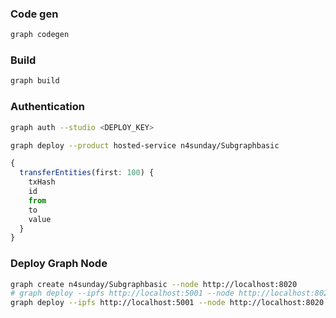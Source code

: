 ### Code gen

```sh
graph codegen
```

### Build

```sh
graph build
```

### Authentication

```sh
graph auth --studio <DEPLOY_KEY>
```

```sh
graph deploy --product hosted-service n4sunday/Subgraphbasic
```

```ts
{
  transferEntities(first: 100) {
    txHash
    id
    from
    to
    value
  }
}
```

### Deploy Graph Node

```sh
graph create n4sunday/Subgraphbasic --node http://localhost:8020
# graph deploy --ipfs http://localhost:5001 --node http://localhost:8020 n4sunday/Subgraphbasic ./subgraph.yaml
graph deploy --ipfs http://localhost:5001 --node http://localhost:8020 n4sunday/Subgraphbasic
```
